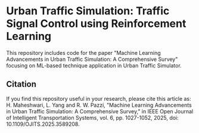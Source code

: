 # Urban Traffic Simulation: Traffic Signal Control using Reinforcement Learning
This repository includes code for the paper "Machine Learning Advancements in Urban Traffic Simulation: A Comprehensive Survey" focusing on ML-based technique application in Urban Traffic Simulator.


## Citation
If you find this repository useful in your research, please cite this article as:  
H. Maheshwari, L. Yang and R. W. Pazzi, "Machine Learning Advancements in Urban Traffic Simulation: A Comprehensive Survey," in IEEE Open Journal of Intelligent Transportation Systems, vol. 6, pp. 1027-1052, 2025, doi: 10.1109/OJITS.2025.3589208.
